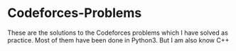 # Codeforces-Problems
These are the solutions to the Codeforces problems which I have solved as practice. 
Most of them have been done in Python3. But I am also know C++
